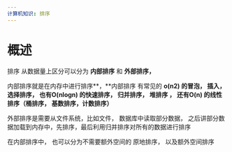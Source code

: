 ```yaml
---
计算机知识: 排序
---
```


# 概述 

排序 从数据量上区分可以分为  **内部排序** 和 **外部排序，**

内部排序就是在内存中进行排序**，**内部排序 有常见的 **o\(n2\)  的冒泡， 插入，选择排序， 也有O\(nlogn\) 的快速排序， 归并排序， 堆排序  ， 还有O\(n\) 的线性排序（桶排序， 基数排序，计数排序）**

外部排序是需要从文件系统，比如文件， 数据库中读取部分数据， 之后讲部分数据加载到内存中，先排序，最后利用归并排序对所有的数据进行排序



在内部排序中， 也可以分为不需要额外空间的 原地排序， 以及额外空间排序

